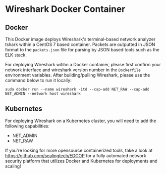 # Wireshark Docker Container

## Docker

This Docker image deploys Wireshark's terminal-based network analyzer tshark within a CentOS 7 based container. Packets are outputted in JSON format to the ```packets.json``` file for parsing by JSON based tools such as the ELK stack. 

For deploying Wireshark witihn a Docker container, please first confirm your network interface and wireshark version number in the ```Dockerfile``` environment variables. After building/pulling Wireshark, please use the command below to run it locally:

```
sudo docker run --name wireshark -itd --cap-add NET_RAW --cap-add NET_ADMIN --network host wireshark
```

## Kubernetes

For deploying Wireshark  on a Kubernetes cluster, you will need to add the following capabilities:

* NET_ADMIN
* NET_RAW

If you're looking for more opensource containerized tools, take a look at https://github.com/sealingtech/EDCOP for a fully automated network security platform that utilizes Docker and Kubernetes for deployments and scaling!

